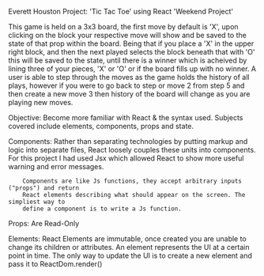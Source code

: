 Everett Houston
Project: 'Tic Tac Toe' using React
'Weekend Project'



This game is held on a 3x3 board, the first move by default is 'X', upon clicking on the block your respective move will show and be saved to the state of that prop within the board. Being that if you place a 'X' in the upper right block, and then the next played selects the block beneath that with 'O' this will be saved to the state, until there is a winner which is acheived by lining three of your pieces, 'X' or 'O' or if the board fills up with no winner. 
A user is able to step through the moves as the game holds the history of all plays, however if you were to go back to step or move 2 from step 5 and then create a new move 3 then history of the board will change as you are playing new moves. 


Objective: Become more familiar with React & the syntax used. Subjects covered include elements,
components, props and state.


Components: Rather than separating technologies by putting markup and logic into separate files,
	    React loosely couples these units into components. For this project I had used Jsx 
	    which allowed React to show more useful warning and error messages.

	    Components are like Js functions, they accept arbitrary inputs ("props") and return
	    React elements describing what should appear on the screen. The simpliest way to 
	    define a component is to write a Js function.

Props:	    Are Read-Only


Elements:   React Elements are immutable, once created you are unable to change its children or
	    attributes. An element represents the UI at a certain point in time. The only way to
	    update the UI is to create a new element and pass it to ReactDom.render()
